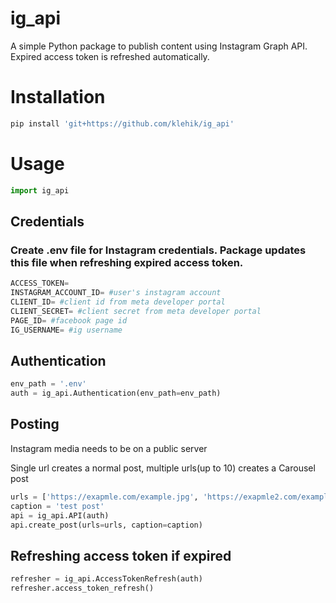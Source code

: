 # ig_api

A simple Python package to publish content using Instagram Graph API. Expired access token is refreshed automatically.

# Installation 

```python
pip install 'git+https://github.com/klehik/ig_api'

```

# Usage

```python
import ig_api

```

## Credentials
### Create .env file for Instagram credentials. Package updates this file when refreshing expired access token.

```python
ACCESS_TOKEN=
INSTAGRAM_ACCOUNT_ID= #user's instagram account 
CLIENT_ID= #client id from meta developer portal
CLIENT_SECRET= #client secret from meta developer portal
PAGE_ID= #facebook page id
IG_USERNAME= #ig username
```

## Authentication

```python
env_path = '.env'
auth = ig_api.Authentication(env_path=env_path)

```

## Posting
Instagram media needs to be on a public server

Single url creates a normal post, multiple urls(up to 10) creates a Carousel post

```python
urls = ['https://exapmle.com/example.jpg', 'https://exapmle2.com/example2.mp4']
caption = 'test post'
api = ig_api.API(auth)
api.create_post(urls=urls, caption=caption)

```

## Refreshing access token if expired

```python
refresher = ig_api.AccessTokenRefresh(auth)
refresher.access_token_refresh()

```





